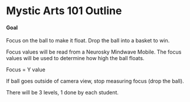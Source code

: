 # Mystic Arts 101 Outline

#### Goal
Focus on the ball to make it float.
Drop the ball into a basket to win.

Focus values will be read from a Neurosky Mindwave Mobile.
The focus values will be used to determine how high the ball floats.

Focus = Y value

If ball goes outside of camera view, stop measuring focus (drop the ball). 

There will be 3 levels, 1 done by each student.
